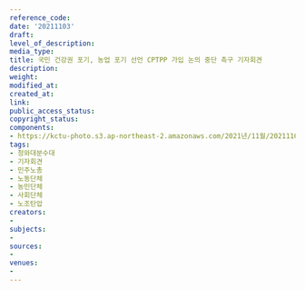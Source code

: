 ```yaml
---
reference_code: 
date: '20211103'
draft: 
level_of_description: 
media_type: 
title: 국민 건강권 포기, 농업 포기 선언 CPTPP 가입 논의 중단 촉구 기자회견
description: 
weight: 
modified_at: 
created_at: 
link: 
public_access_status: 
copyright_status: 
components:
- https://kctu-photo.s3.ap-northeast-2.amazonaws.com/2021년/11월/20211103-국민+건강권+포기,+농업+포기+선언+CPTPP+가입+논의+중단+촉구+기자회견_청와대분수대_기자회견_민주노총_노동단체_농민단체_사회단체_노조탄압/photo_2021-11-03_11-07-11.jpg
tags:
- 청와대분수대
- 기자회견
- 민주노총
- 노동단체
- 농민단체
- 사회단체
- 노조탄압
creators:
- 
subjects:
- 
sources:
- 
venues:
- 
---
```

